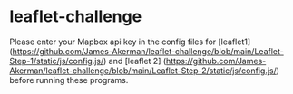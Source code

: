 # leaflet-challenge

Please enter your Mapbox api key in the config files for [leaflet1] (https://github.com/James-Akerman/leaflet-challenge/blob/main/Leaflet-Step-1/static/js/config.js/) and [leaflet 2] (https://github.com/James-Akerman/leaflet-challenge/blob/main/Leaflet-Step-2/static/js/config.js/) before running these programs.
